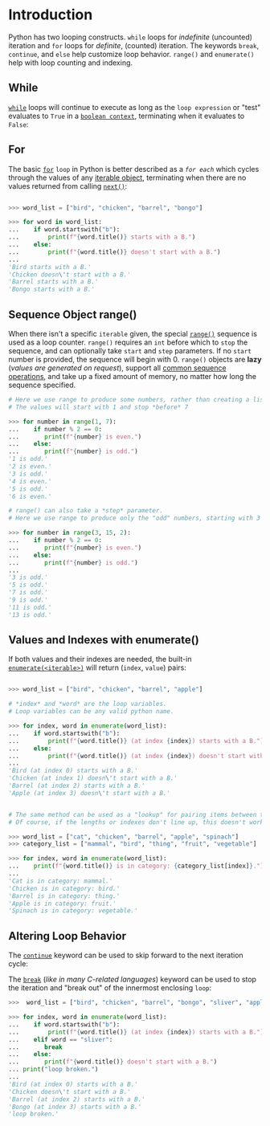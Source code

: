 # Introduction

Python has two looping constructs.
`while` loops for _indefinite_ (uncounted) iteration and `for` loops for _definite_, (counted) iteration.
The keywords `break`, `continue`, and `else` help customize loop behavior.
`range()` and `enumerate()` help with loop counting and indexing.


## While

[`while`][while statement] loops will continue to execute as long as the `loop expression` or "test" evaluates to `True` in a [`boolean context`][truth value testing], terminating when it evaluates to `False`:



## For

The basic [`for`][for statement] `loop` in Python is better described as a _`for each`_ which cycles through the values of any [iterable object][iterable], terminating when there are no values returned from calling [`next()`][next built-in]:

```python

>>> word_list = ["bird", "chicken", "barrel", "bongo"]

>>> for word in word_list:
...    if word.startswith("b"):
...        print(f"{word.title()} starts with a B.")
...    else:
...        print(f"{word.title()} doesn't start with a B.")
...
'Bird starts with a B.'
'Chicken doesn\'t start with a B.'
'Barrel starts with a B.'
'Bongo starts with a B.'
```


## Sequence Object range()

When there isn't a specific `iterable` given, the special [`range()`][range] sequence is used as a loop counter.
`range()` requires an `int` before which to `stop` the sequence, and can optionally take `start` and `step` parameters.
If no `start` number is provided, the sequence will begin with 0.
`range()` objects are **lazy** (_values are generated on request_), support all [common sequence operations][common sequence operations], and take up a fixed amount of memory, no matter how long the sequence specified.

```python
# Here we use range to produce some numbers, rather than creating a list of them in memory.
# The values will start with 1 and stop *before* 7

>>> for number in range(1, 7):
...    if number % 2 == 0:
...       print(f"{number} is even.")
...    else:
...       print(f"{number} is odd.")
'1 is odd.'
'2 is even.'
'3 is odd.'
'4 is even.'
'5 is odd.'
'6 is even.'

# range() can also take a *step* parameter.
# Here we use range to produce only the "odd" numbers, starting with 3 and stopping *before* 15.

>>> for number in range(3, 15, 2):
...    if number % 2 == 0:
...       print(f"{number} is even.")
...    else:
...       print(f"{number} is odd.")
...
'3 is odd.'
'5 is odd.'
'7 is odd.'
'9 is odd.'
'11 is odd.'
'13 is odd.'
```


## Values and Indexes with enumerate()

If both values and their indexes are needed, the built-in [`enumerate(<iterable>)`][enumerate] will return (`index`, `value`) pairs:

```python

>>> word_list = ["bird", "chicken", "barrel", "apple"]

# *index* and *word* are the loop variables.
# Loop variables can be any valid python name.

>>> for index, word in enumerate(word_list):
...    if word.startswith("b"):
...        print(f"{word.title()} (at index {index}) starts with a B.")
...    else:
...        print(f"{word.title()} (at index {index}) doesn't start with a B.")
...
'Bird (at index 0) starts with a B.'
'Chicken (at index 1) doesn\'t start with a B.'
'Barrel (at index 2) starts with a B.'
'Apple (at index 3) doesn\'t start with a B.'


# The same method can be used as a "lookup" for pairing items between two lists.
# Of course, if the lengths or indexes don't line up, this doesn't work.

>>> word_list = ["cat", "chicken", "barrel", "apple", "spinach"]
>>> category_list = ["mammal", "bird", "thing", "fruit", "vegetable"]

>>> for index, word in enumerate(word_list):
...    print(f"{word.title()} is in category: {category_list[index]}.")
...
'Cat is in category: mammal.'
'Chicken is in category: bird.'
'Barrel is in category: thing.'
'Apple is in category: fruit.'
'Spinach is in category: vegetable.'
```


## Altering Loop Behavior

The [`continue`][continue statement] keyword can be used to skip forward to the next iteration cycle:


The [`break`][break statement] (_like in many C-related languages_) keyword can be used to stop the iteration and "break out" of the innermost enclosing `loop`:

```python
>>>  word_list = ["bird", "chicken", "barrel", "bongo", "sliver", "apple"]

>>> for index, word in enumerate(word_list):
...    if word.startswith("b"):
...        print(f"{word.title()} (at index {index}) starts with a B.")
...    elif word == "sliver":
...       break
...    else:
...       print(f"{word.title()} doesn't start with a B.")
... print("loop broken.")
...
'Bird (at index 0) starts with a B.'
'Chicken doesn\'t start with a B.'
'Barrel (at index 2) starts with a B.'
'Bongo (at index 3) starts with a B.'
'loop broken.'
```

[break statement]: https://docs.python.org/3/reference/simple_stmts.html#the-break-statement
[common sequence operations]: https://docs.python.org/3/library/stdtypes.html#common-sequence-operations
[continue statement]: https://docs.python.org/3/reference/simple_stmts.html#the-continue-statement
[enumerate]: https://docs.python.org/3/library/functions.html#enumerate
[for statement]: https://docs.python.org/3/reference/compound_stmts.html#for
[iterable]: https://docs.python.org/3/glossary.html#term-iterable
[next built-in]: https://docs.python.org/3/library/functions.html#next
[range]: https://docs.python.org/3/library/stdtypes.html#range
[truth value testing]: https://docs.python.org/3/library/stdtypes.html#truth-value-testing
[while statement]: https://docs.python.org/3/reference/compound_stmts.html#the-while-statement

